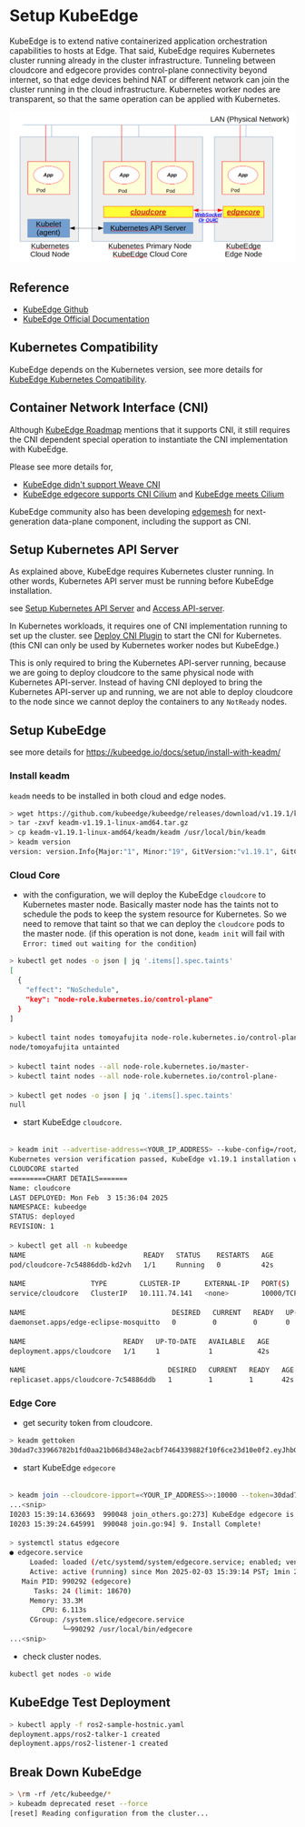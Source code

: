 # Setup KubeEdge

KubeEdge is to extend native containerized application orchestration capabilities to hosts at Edge.
That said, KubeEdge requires Kubernetes cluster running already in the cluster infrastructure.
Tunneling between cloudcore and edgecore provides control-plane connectivity beyond internet, so that edge devices behind NAT or different network can join the cluster running in the cloud infrastructure.
Kubernetes worker nodes are transparent, so that the same operation can be applied with Kubernetes.

![KubeEdge System Overview](./../images/kubeedge-system-overview.png)

## Reference

- [KubeEdge Github](https://github.com/kubeedge/kubeedge)
- [KubeEdge Official Documentation](https://kubeedge.io/)

## Kubernetes Compatibility

KubeEdge depends on the Kubernetes version, see more details for [KubeEdge Kubernetes Compatibility](https://github.com/kubeedge/kubeedge#kubernetes-compatibility).

## Container Network Interface (CNI)

Although [KubeEdge Roadmap](https://github.com/kubeedge/kubeedge/blob/master/docs/roadmap.md#integration-and-verification-of-third-party-cni) mentions that it supports CNI, it still requires the CNI dependent special operation to instantiate the CNI implementation with KubeEdge.

Please see more details for,
- [KubeEdge didn't support Weave CNI](https://github.com/kubeedge/kubeedge/issues/3935)
- [KubeEdge edgecore supports CNI Cilium](https://github.com/kubeedge/kubeedge/issues/4844) and [KubeEdge meets Cilium](https://kubeedge.io/blog/enable-cilium/)

KubeEdge community also has been developing [edgemesh](https://github.com/kubeedge/edgemesh) for next-generation data-plane component, including the support as CNI.

## Setup Kubernetes API Server

As explained above, KubeEdge requires Kubernetes cluster running.
In other words, Kubernetes API server must be running before KubeEdge installation.

see [Setup Kubernetes API Server](./Setup_Kubernetes_Cluster.md#setup-kubernetes-api-server) and [Access API-server](./Setup_Kubernetes_Cluster.md#access-api-server).


In Kubernetes workloads, it requires one of CNI implementation running to set up the cluster.
see [Deploy CNI Plugin](https://github.com/fujitatomoya/ros_k8s/blob/master/docs/Setup_Kubernetes_Cluster.md#deploy-cni-plugin) to start the CNI for Kubernetes. (this CNI can only be used by Kubernetes worker nodes but KubeEdge.)

This is only required to bring the Kubernetes API-server running, because we are going to deploy cloudcore to the same physical node with Kubernetes API-server.
Instead of having CNI deployed to bring the Kubernetes API-server up and running, we are not able to deploy cloudcore to the node since we cannot deploy the containers to any `NotReady` nodes.

## Setup KubeEdge

see more details for https://kubeedge.io/docs/setup/install-with-keadm/

### Install keadm

`keadm` needs to be installed in both cloud and edge nodes.

```bash
> wget https://github.com/kubeedge/kubeedge/releases/download/v1.19.1/keadm-v1.19.1-linux-amd64.tar.gz
> tar -zxvf keadm-v1.19.1-linux-amd64.tar.gz
> cp keadm-v1.19.1-linux-amd64/keadm/keadm /usr/local/bin/keadm
> keadm version
version: version.Info{Major:"1", Minor:"19", GitVersion:"v1.19.1", GitCommit:"e676d31ee10ee8a9a17e74b38134a11bdc1d8350", GitTreeState:"clean", BuildDate:"2024-12-02T12:11:18Z", GoVersion:"go1.21.11", Compiler:"gc", Platform:"linux/amd64"}
```

### Cloud Core

- with the configuration, we will deploy the KubeEdge `cloudcore` to Kubernetes master node. Basically master node has the taints not to schedule the pods to keep the system resource for Kubernetes. So we need to remove that taint so that we can deploy the `cloudcore` pods to the master node. (if this operation is not done, `keadm init` will fail with `Error: timed out waiting for the condition`)

```bash
> kubectl get nodes -o json | jq '.items[].spec.taints'
[
  {
    "effect": "NoSchedule",
    "key": "node-role.kubernetes.io/control-plane"
  }
]

> kubectl taint nodes tomoyafujita node-role.kubernetes.io/control-plane:NoSchedule-
node/tomoyafujita untainted

> kubectl taint nodes --all node-role.kubernetes.io/master-
> kubectl taint nodes --all node-role.kubernetes.io/control-plane-

> kubectl get nodes -o json | jq '.items[].spec.taints'
null
```

- start KubeEdge `cloudcore`.

```bash

> keadm init --advertise-address=<YOUR_IP_ADDRESS> --kube-config=/root/.kube/config --kubeedge-version=v1.19.1
Kubernetes version verification passed, KubeEdge v1.19.1 installation will start...
CLOUDCORE started
=========CHART DETAILS=======
Name: cloudcore
LAST DEPLOYED: Mon Feb  3 15:36:04 2025
NAMESPACE: kubeedge
STATUS: deployed
REVISION: 1

> kubectl get all -n kubeedge
NAME                             READY   STATUS    RESTARTS   AGE
pod/cloudcore-7c54886ddb-kd2vh   1/1     Running   0          42s

NAME                TYPE        CLUSTER-IP      EXTERNAL-IP   PORT(S)                                             AGE
service/cloudcore   ClusterIP   10.111.74.141   <none>        10000/TCP,10001/UDP,10002/TCP,10003/TCP,10004/TCP   42s

NAME                                    DESIRED   CURRENT   READY   UP-TO-DATE   AVAILABLE   NODE SELECTOR   AGE
daemonset.apps/edge-eclipse-mosquitto   0         0         0       0            0           <none>          42s

NAME                        READY   UP-TO-DATE   AVAILABLE   AGE
deployment.apps/cloudcore   1/1     1            1           42s

NAME                                   DESIRED   CURRENT   READY   AGE
replicaset.apps/cloudcore-7c54886ddb   1         1         1       42s
```

### Edge Core

- get security token from cloudcore.

```bash
> keadm gettoken
30dad7c33966782b1fd0aa21b068d348e2acbf7464339882f10f6ce23d10e0f2.eyJhbGciOiJIUzI1NiIsInR5cCI6IkpXVCJ9.eyJleHAiOjE3Mzg3MTIxNzN9.3NuaxcMlxXaCxV4Bebl54oxisL_VUwCtViX6xjAmIr0
```

- start KubeEdge `edgecore`

```bash

> keadm join --cloudcore-ipport=<YOUR_IP_ADDRESS>>:10000 --token=30dad7c33966782b1fd0aa21b068d348e2acbf7464339882f10f6ce23d10e0f2.eyJhbGciOiJIUzI1NiIsInR5cCI6IkpXVCJ9.eyJleHAiOjE3Mzg3MTIxNzN9.3NuaxcMlxXaCxV4Bebl54oxisL_VUwCtViX6xjAmIr0 --kubeedge-version=v1.19.1 --remote-runtime-endpoint=unix:///run/containerd/containerd.sock --cgroupdriver systemd
...<snip>
I0203 15:39:14.636693  990048 join_others.go:273] KubeEdge edgecore is running, For logs visit: journalctl -u edgecore.service -xe
I0203 15:39:24.645991  990048 join.go:94] 9. Install Complete!

> systemctl status edgecore
● edgecore.service
     Loaded: loaded (/etc/systemd/system/edgecore.service; enabled; vendor preset: enabled)
     Active: active (running) since Mon 2025-02-03 15:39:14 PST; 1min 21s ago
   Main PID: 990292 (edgecore)
      Tasks: 24 (limit: 18670)
     Memory: 33.3M
        CPU: 6.113s
     CGroup: /system.slice/edgecore.service
             └─990292 /usr/local/bin/edgecore
...<snip>
```

- check cluster nodes.

```bash
kubectl get nodes -o wide

```

## KubeEdge Test Deployment

```bash
> kubectl apply -f ros2-sample-hostnic.yaml
deployment.apps/ros2-talker-1 created
deployment.apps/ros2-listener-1 created
```

## Break Down KubeEdge

```bash
> \rm -rf /etc/kubeedge/*
> kubeadm deprecated reset --force
[reset] Reading configuration from the cluster...
```
